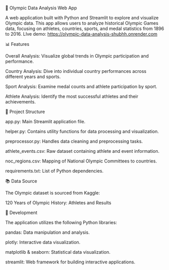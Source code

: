 🏅 Olympic Data Analysis Web App

A web application built with Python and Streamlit to explore and visualize Olympic data. This app allows users to analyze historical Olympic Games data, focusing on athletes, countries, sports, and medal statistics from 1896 to 2016. LIve demo: https://olympic-data-analysis-shubhh.onrender.com

📊 Features

Overall Analysis: Visualize global trends in Olympic participation and performance.

Country Analysis: Dive into individual country performances across different years and sports.

Sport Analysis: Examine medal counts and athlete participation by sport.

Athlete Analysis: Identify the most successful athletes and their achievements.

📁 Project Structure

app.py: Main Streamlit application file.

helper.py: Contains utility functions for data processing and visualization.

preprocessor.py: Handles data cleaning and preprocessing tasks.

athlete_events.csv: Raw dataset containing athlete and event information.

noc_regions.csv: Mapping of National Olympic Committees to countries.

requirements.txt: List of Python dependencies.

📚 Data Source

The Olympic dataset is sourced from Kaggle:

120 Years of Olympic History: Athletes and Results

🧪 Development

The application utilizes the following Python libraries:

pandas: Data manipulation and analysis.

plotly: Interactive data visualization.

matplotlib & seaborn: Statistical data visualization.

streamlit: Web framework for building interactive applications.

